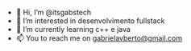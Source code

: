 - 👋 Hi, I’m @itsgabstech
- 👀 I’m interested in desenvolvimento fullstack
- 🌱 I’m currently learning c++ e java
- 📫 You to reach me on gabrielavberto@gmail.com


<!---
itsgabstech/itsgabstech is a ✨ special ✨ repository because its `README.md` (this file) appears on your GitHub profile.
You can click the Preview link to take a look at your changes.
--->
